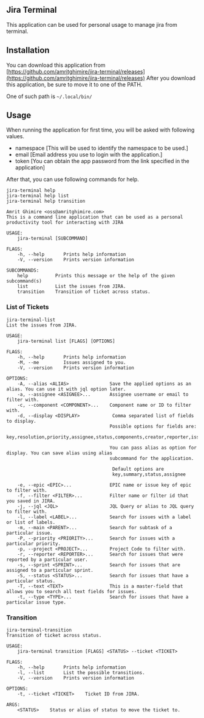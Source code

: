 ## Jira Terminal

This application can be used for personal usage to manage jira from terminal.

## Installation
You can download this application from [https://github.com/amritghimire/jira-terminal/releases](https://github.com/amritghimire/jira-terminal/releases)
After you download this application, be sure to move it to one of the PATH.

One of such path is `~/.local/bin/`

## Usage
When running the application for first time, you will be asked with following values.
- namespace [This will be used to identify the namespace to be used.]
- email [Email address you use to login with the application.]
- token [You can obtain the app password from the link specified in the application]

After that, you can use following commands for help.
```
jira-terminal help
jira-terminal help list
jira-terminal help transition
```

```
Amrit Ghimire <oss@amritghimire.com>
This is a command line application that can be used as a personal productivity tool for interacting with JIRA

USAGE:
    jira-terminal [SUBCOMMAND]

FLAGS:
    -h, --help       Prints help information
    -V, --version    Prints version information

SUBCOMMANDS:
    help          Prints this message or the help of the given subcommand(s)
    list          List the issues from JIRA.
    transition    Transition of ticket across status.

```

### List of Tickets
```
jira-terminal-list 
List the issues from JIRA.

USAGE:
    jira-terminal list [FLAGS] [OPTIONS]

FLAGS:
    -h, --help       Prints help information
    -M, --me         Issues assigned to you.
    -V, --version    Prints version information

OPTIONS:
    -A, --alias <ALIAS>               Save the applied options as an alias. You can use it with jql option later.
    -a, --assignee <ASIGNEE>...       Assignee username or email to filter with.
    -c, --component <COMPONENT>...    Component name or ID to filter with.
    -d, --display <DISPLAY>            Comma separated list of fields to display.
                                      Possible options for fields are: 
                                      key,resolution,priority,assignee,status,components,creator,reporter,issuetype,project,summary
                                      
                                      You can pass alias as option for display. You can save alias using alias
                                      subcommand for the application.
                                      
                                       Default options are
                                       key,summary,status,assignee
                                                         
    -e, --epic <EPIC>...              EPIC name or issue key of epic to filter with.
    -f, --filter <FILTER>...          Filter name or filter id that you saved in JIRA.
    -j, --jql <JQL>                   JQL Query or alias to JQL query to filter with.
    -l, --label <LABEL>...            Search for issues with a label or list of labels.
    -m, --main <PARENT>...            Search for subtask of a particular issue.
    -P, --priority <PRIORITY>...      Search for issues with a particular priority.
    -p, --project <PROJECT>...        Project Code to filter with.
    -r, --reporter <REPORTER>...      Search for issues that were reported by a particular user.
    -s, --sprint <SPRINT>...          Search for issues that are assigned to a particular sprint.
    -S, --status <STATUS>...          Search for issues that have a particular status.
    -T, --text <TEXT>                 This is a master-field that allows you to search all text fields for issues.
    -t, --type <TYPE>...              Search for issues that have a particular issue type. 

```

### Transition

```
jira-terminal-transition 
Transition of ticket across status.

USAGE:
    jira-terminal transition [FLAGS] <STATUS> --ticket <TICKET>

FLAGS:
    -h, --help       Prints help information
    -l, --list       List the possible transitions.
    -V, --version    Prints version information

OPTIONS:
    -t, --ticket <TICKET>    Ticket ID from JIRA.

ARGS:
    <STATUS>    Status or alias of status to move the ticket to.

```
